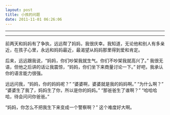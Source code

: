 ```yaml
---
layout: post
title: 小孩的问题
date: 2011-11-01 06:26:06
---
```


<meta http-equiv='Content-Type' content='text/html; charset=utf-8' />

---

---

前两天和妈妈有了争执，远远帮了妈妈，我很庆幸。我知道，无论他和别人有多亲近，在孩子心里，永远和妈妈最近，最渴望从妈妈那里得到爱和肯定。


后来，远远跟我说，“妈妈，你们吵架我就生气。你们不吵架我就高兴了。”
我很无语，但他之后讲的话让我震惊，“妈妈，你们坐下来商量讨论一下。”
好吧，我承认你的语言能力很强。

远远问我，“妈妈，你的妈妈呢？”
“婆婆啊，婆婆就是我的妈妈啊。”
“为什么啊？”
“婆婆生了我了，妈妈生了你，所以是你的妈妈。”
“那爸爸生了谁啊？”
“哈哈哈哈，待会问问你爸爸。”

“妈妈，你怎么不把我生下来变成一个警察啊？”
这个难度好大啊。


